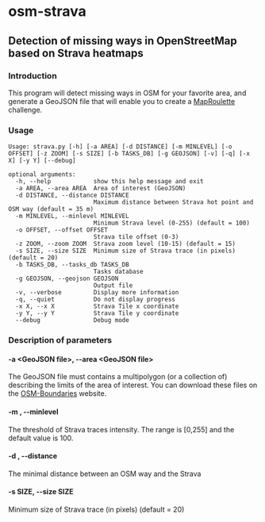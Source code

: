 # osm-strava

## Detection of missing ways in OpenStreetMap based on Strava heatmaps

### Introduction

This program will detect missing ways in OSM for your favorite area, and generate a GeoJSON file that will enable you to create a [MapRoulette](https://maproulette.org/) challenge.

### Usage

```
Usage: strava.py [-h] [-a AREA] [-d DISTANCE] [-m MINLEVEL] [-o OFFSET] [-z ZOOM] [-s SIZE] [-b TASKS_DB] [-g GEOJSON] [-v] [-q] [-x X] [-y Y] [--debug]

optional arguments:
  -h, --help            show this help message and exit
  -a AREA, --area AREA  Area of interest (GeoJSON)
  -d DISTANCE, --distance DISTANCE
                        Maximum distance between Strava hot point and OSM way (default = 35 m)
  -m MINLEVEL, --minlevel MINLEVEL
                        Minimum Strava level (0-255) (default = 100)
  -o OFFSET, --offset OFFSET
                        Strava tile offset (0-3) 
  -z ZOOM, --zoom ZOOM  Strava zoom level (10-15) (default = 15)
  -s SIZE, --size SIZE  Minimum size of Strava trace (in pixels) (default = 20)
  -b TASKS_DB, --tasks_db TASKS_DB
                        Tasks database
  -g GEOJSON, --geojson GEOJSON
                        Output file
  -v, --verbose         Display more information
  -q, --quiet           Do not display progress
  -x X, --x X           Strava Tile x coordinate
  -y Y, --y Y           Strava Tile y coordinate
  --debug               Debug mode
```

### Description of parameters

#### -a \<GeoJSON file\>, --area \<GeoJSON file\>

The GeoJSON file must contains a multipolygon (or a collection of) describing the limits of the area of interest. You can download these files on the [OSM-Boundaries](https://osm-boundaries.com/) website.

#### -m <Level>, --minlevel <Level>

The threshold of Strava traces intensity. The range is [0,255] and the default value is 100.

#### -d <Distance>, --distance <Distance>

The minimal distance between an OSM way and the Strava

#### -s SIZE, --size SIZE

Minimum size of Strava trace (in pixels) (default = 20)
